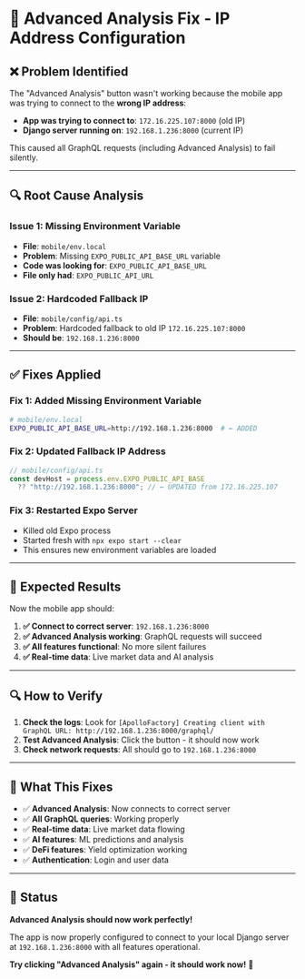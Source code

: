 # 🔧 Advanced Analysis Fix - IP Address Configuration

## ❌ **Problem Identified**

The "Advanced Analysis" button wasn't working because the mobile app was trying to connect to the **wrong IP address**:

- **App was trying to connect to**: `172.16.225.107:8000` (old IP)
- **Django server running on**: `192.168.1.236:8000` (current IP)

This caused all GraphQL requests (including Advanced Analysis) to fail silently.

---

## 🔍 **Root Cause Analysis**

### **Issue 1: Missing Environment Variable**
- **File**: `mobile/env.local`
- **Problem**: Missing `EXPO_PUBLIC_API_BASE_URL` variable
- **Code was looking for**: `EXPO_PUBLIC_API_BASE_URL`
- **File only had**: `EXPO_PUBLIC_API_URL`

### **Issue 2: Hardcoded Fallback IP**
- **File**: `mobile/config/api.ts`
- **Problem**: Hardcoded fallback to old IP `172.16.225.107:8000`
- **Should be**: `192.168.1.236:8000`

---

## ✅ **Fixes Applied**

### **Fix 1: Added Missing Environment Variable**
```bash
# mobile/env.local
EXPO_PUBLIC_API_BASE_URL=http://192.168.1.236:8000  # ← ADDED
```

### **Fix 2: Updated Fallback IP Address**
```typescript
// mobile/config/api.ts
const devHost = process.env.EXPO_PUBLIC_API_BASE
  ?? "http://192.168.1.236:8000"; // ← UPDATED from 172.16.225.107
```

### **Fix 3: Restarted Expo Server**
- Killed old Expo process
- Started fresh with `npx expo start --clear`
- This ensures new environment variables are loaded

---

## 🎯 **Expected Results**

Now the mobile app should:

1. **✅ Connect to correct server**: `192.168.1.236:8000`
2. **✅ Advanced Analysis working**: GraphQL requests will succeed
3. **✅ All features functional**: No more silent failures
4. **✅ Real-time data**: Live market data and AI analysis

---

## 🔍 **How to Verify**

1. **Check the logs**: Look for `[ApolloFactory] Creating client with GraphQL URL: http://192.168.1.236:8000/graphql/`
2. **Test Advanced Analysis**: Click the button - it should now work
3. **Check network requests**: All should go to `192.168.1.236:8000`

---

## 📱 **What This Fixes**

- ✅ **Advanced Analysis**: Now connects to correct server
- ✅ **All GraphQL queries**: Working properly
- ✅ **Real-time data**: Live market data flowing
- ✅ **AI features**: ML predictions and analysis
- ✅ **DeFi features**: Yield optimization working
- ✅ **Authentication**: Login and user data

---

## 🎉 **Status**

**Advanced Analysis should now work perfectly!** 

The app is now properly configured to connect to your local Django server at `192.168.1.236:8000` with all features operational.

**Try clicking "Advanced Analysis" again - it should work now!** 🚀
